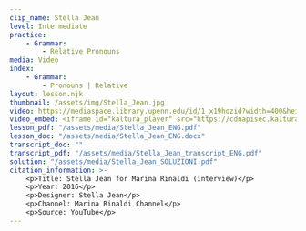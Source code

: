 ```yaml
---
clip_name: Stella Jean
level: Intermediate
practice: 
    - Grammar: 
        - Relative Pronouns
media: Video
index: 
    - Grammar: 
        - Pronouns | Relative
layout: lesson.njk
thumbnail: /assets/img/Stella_Jean.jpg
video: https://mediaspace.library.upenn.edu/id/1_x19hozid?width=400&height=285&playerId=52628472
video_embed: <iframe id="kaltura_player" src="https://cdnapisec.kaltura.com/p/1147242/sp/114724200/embedIframeJs/uiconf_id/9757771/partner_id/1147242?iframeembed=true&playerId=kaltura_player&entry_id=1_x19hozid&flashvars[streamerType]=auto&amp;flashvars[localizationCode]=en&amp;flashvars[sideBarContainer.plugin]=true&amp;flashvars[sideBarContainer.position]=left&amp;flashvars[sideBarContainer.clickToClose]=true&amp;flashvars[chapters.plugin]=true&amp;flashvars[chapters.layout]=vertical&amp;flashvars[chapters.thumbnailRotator]=false&amp;flashvars[streamSelector.plugin]=true&amp;flashvars[EmbedPlayer.SpinnerTarget]=videoHolder&amp;flashvars[dualScreen.plugin]=true&amp;flashvars[Kaltura.addCrossoriginToIframe]=true&amp;&wid=1_lcyro86b" width="400" height="285" allowfullscreen webkitallowfullscreen mozAllowFullScreen allow="autoplay *; fullscreen *; encrypted-media *" sandbox="allow-downloads allow-forms allow-same-origin allow-scripts allow-top-navigation allow-pointer-lock allow-popups allow-modals allow-orientation-lock allow-popups-to-escape-sandbox allow-presentation allow-top-navigation-by-user-activation" frameborder="0" title="Stella_Jean"></iframe>
lesson_pdf: "/assets/media/Stella_Jean_ENG.pdf"
lesson_doc: "/assets/media/Stella_Jean_ENG.docx"
transcript_doc: ""
transcript_pdf: "/assets/media/Stella_Jean_transcript_ENG.pdf"
solution: "/assets/media/Stella_Jean_SOLUZIONI.pdf"
citation_information: >- 
    <p>Title: Stella Jean for Marina Rinaldi (interview)</p>
    <p>Year: 2016</p>
    <p>Designer: Stella Jean</p>
    <p>Channel: Marina Rinaldi Channel</p>
    <p>Source: YouTube</p>
---
```


